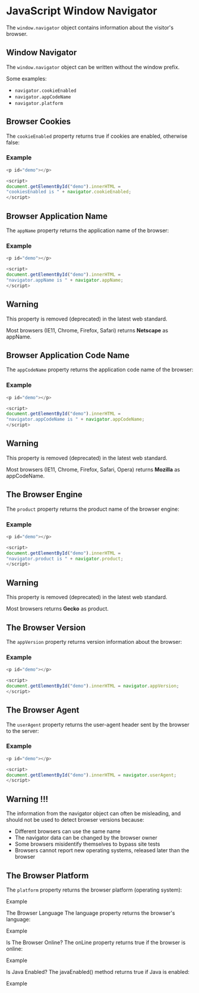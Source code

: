 # JavaScript Window Navigator
The `window.navigator` object contains information about the visitor's browser.

## Window Navigator
The `window.navigator` object can be written without the window prefix.

Some examples:

* `navigator.cookieEnabled`
* `navigator.appCodeName`
* `navigator.platform`


## Browser Cookies
The `cookieEnabled` property returns true if cookies are enabled, otherwise false:

### Example
```js
<p id="demo"></p>

<script>
document.getElementById("demo").innerHTML =
"cookiesEnabled is " + navigator.cookieEnabled;
</script>
```


## Browser Application Name
The `appName` property returns the application name of the browser:

### Example
```js
<p id="demo"></p>

<script>
document.getElementById("demo").innerHTML =
"navigator.appName is " + navigator.appName;
</script>
```

## Warning
This property is removed (deprecated) in the latest web standard.

Most browsers (IE11, Chrome, Firefox, Safari) returns **Netscape** as appName.



## Browser Application Code Name
The `appCodeName` property returns the application code name of the browser:

### Example
```js
<p id="demo"></p>

<script>
document.getElementById("demo").innerHTML =
"navigator.appCodeName is " + navigator.appCodeName;
</script>
```


## Warning
This property is removed (deprecated) in the latest web standard.

Most browsers (IE11, Chrome, Firefox, Safari, Opera) returns **Mozilla** as appCodeName.


## The Browser Engine
The `product` property returns the product name of the browser engine:

### Example
```js
<p id="demo"></p>

<script>
document.getElementById("demo").innerHTML =
"navigator.product is " + navigator.product;
</script>
```


## Warning
This property is removed (deprecated) in the latest web standard.

Most browsers returns **Gecko** as product.


## The Browser Version
The `appVersion` property returns version information about the browser:

### Example
```js
<p id="demo"></p>

<script>
document.getElementById("demo").innerHTML = navigator.appVersion;
</script>
```


## The Browser Agent
The `userAgent` property returns the user-agent header sent by the browser to the server:

### Example
```js
<p id="demo"></p>

<script>
document.getElementById("demo").innerHTML = navigator.userAgent;
</script>
```


## Warning !!!
The information from the navigator object can often be misleading, and should not be used to detect browser versions because:

* Different browsers can use the same name
* The navigator data can be changed by the browser owner
* Some browsers misidentify themselves to bypass site tests
* Browsers cannot report new operating systems, released later than the browser


## The Browser Platform
The `platform` property returns the browser platform (operating system):

Example
<p id="demo"></p>

<script>
document.getElementById("demo").innerHTML = navigator.platform;
</script>
The Browser Language
The language property returns the browser's language:

Example
<p id="demo"></p>

<script>
document.getElementById("demo").innerHTML = navigator.language;
</script>
Is The Browser Online?
The onLine property returns true if the browser is online:

Example
<p id="demo"></p>

<script>
document.getElementById("demo").innerHTML = navigator.onLine;
</script>
Is Java Enabled?
The javaEnabled() method returns true if Java is enabled:

Example
<p id="demo"></p>

<script>
document.getElementById("demo").innerHTML = navigator.javaEnabled();
</script>